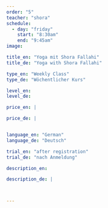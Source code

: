 ```yaml
---
order: "5"
teacher: "shora"
schedule:
  - day: "friday"
    start: "8:30am"
    end: "9:45am"
image: 

title_en: "Yoga mit Shora Fallahi"
title_de: "Yoga with Shora Fallahi"

type_en: "Weekly Class"
type_de: "Wöchentlicher Kurs"

level_en:
level_de:

price_en: |

price_de: |


language_en: "German"
language_de: "Deutsch"

trial_en: "after registration"
trial_de: "nach Anmeldung"

description_en:

description_de: |



---
```

